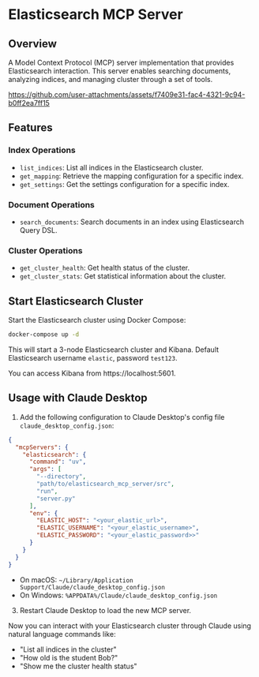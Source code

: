 # Elasticsearch MCP Server

## Overview

A Model Context Protocol (MCP) server implementation that provides Elasticsearch interaction. This server enables searching documents, analyzing indices, and managing cluster through a set of tools.

https://github.com/user-attachments/assets/f7409e31-fac4-4321-9c94-b0ff2ea7ff15

## Features

### Index Operations

- `list_indices`: List all indices in the Elasticsearch cluster.
- `get_mapping`: Retrieve the mapping configuration for a specific index.
- `get_settings`: Get the settings configuration for a specific index.

### Document Operations

- `search_documents`: Search documents in an index using Elasticsearch Query DSL.

### Cluster Operations

- `get_cluster_health`: Get health status of the cluster.
- `get_cluster_stats`: Get statistical information about the cluster.


## Start Elasticsearch Cluster

Start the Elasticsearch cluster using Docker Compose:

```bash
docker-compose up -d
```

This will start a 3-node Elasticsearch cluster and Kibana. Default Elasticsearch username `elastic`, password `test123`.

You can access Kibana from https://localhost:5601.

## Usage with Claude Desktop

1. Add the following configuration to Claude Desktop's config file `claude_desktop_config.json`:

```json
{
  "mcpServers": {
    "elasticsearch": {
      "command": "uv",
      "args": [
        "--directory",
        "path/to/elasticsearch_mcp_server/src",
        "run",
        "server.py"
      ],
      "env": {
        "ELASTIC_HOST": "<your_elastic_url>",
        "ELASTIC_USERNAME": "<your_elastic_username>",
        "ELASTIC_PASSWORD": "<your_elastic_password>>"
      }
    }
  }
}
```

- On macOS: `~/Library/Application Support/Claude/claude_desktop_config.json`
- On Windows: `%APPDATA%/Claude/claude_desktop_config.json`

3. Restart Claude Desktop to load the new MCP server.

Now you can interact with your Elasticsearch cluster through Claude using natural language commands like:
- "List all indices in the cluster"
- "How old is the student Bob?"
- "Show me the cluster health status"
